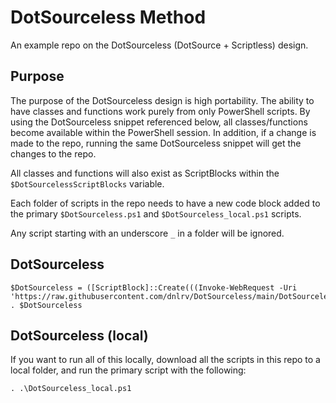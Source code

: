 # DotSourceless Method
An example repo on the DotSourceless (DotSource + Scriptless) design.

## Purpose
The purpose of the DotSourceless design is high portability. The ability to have classes and functions work purely from only PowerShell scripts. By using the DotSourceless snippet referenced below, all classes/functions become available within the PowerShell session. In addition, if a change is made to the repo, running the same DotSourceless snippet will get the changes to the repo.

All classes and functions will also exist as ScriptBlocks within the `$DotSourcelessScriptBlocks` variable.

Each folder of scripts in the repo needs to have a new code block added to the primary
`$DotSourceless.ps1` and `$DotSourceless_local.ps1` scripts.

Any script starting with an underscore `_` in a folder will be ignored.

## DotSourceless
```
$DotSourceless = ([ScriptBlock]::Create(((Invoke-WebRequest -Uri 'https://raw.githubusercontent.com/dnlrv/DotSourceless/main/DotSourceless.ps1').Content))); . $DotSourceless
```

## DotSourceless (local)
If you want to run all of this locally, download all the scripts in this repo to a local folder, and run the primary script with the following:

```
. .\DotSourceless_local.ps1
```